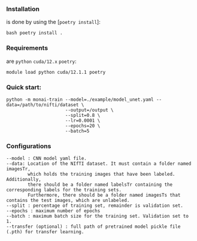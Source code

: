 ### Installation 
is done by using the [`poetry install`]:

```
bash poetry install .
```

### Requirements 
are `python` `cuda/12.x` `poetry`: 
```
module load python cuda/12.1.1 poetry
```

### Quick start:
```
python -m monai-train --model=./example/model_unet.yaml --data=/path/to/nifti/dataset \
                      --output=/output \
                      --split=0.8 \
                      --lr=0.0001 \
                      --epochs=20 \
                      --batch=5
```

### Configurations
```
--model : CNN model yaml file. 
--data: Location of the NIfTI dataset. It must contain a folder named imagesTr,
        which holds the training images that have been labeled. Additionally,
        there should be a folder named labelsTr containing the corresponding labels for the training sets.
        Furthermore, there should be a folder named imagesTs that contains the test images, which are unlabeled.
--split : percentage of training set, remainder is validation set.
--epochs : maximum number of epochs
--batch : maximum batch size for the training set. Validation set to 1.
--transfer (optional) : full path of pretrained model pickle file (.pth) for transfer learning.
```

